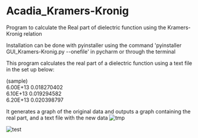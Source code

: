 # Acadia_Kramers-Kronig
Program to calculate the Real part of dielectric function using the Kramers-Kronig relation

Installation can be done with pyinstaller using the command 'pyinstaller GUI_Kramers-Kronig.py --onefile' 
in pycharm or through the terminal


This program calculates the real part of a dielectric function using a text file in the set up below: 

(sample) <br />
6.00E+13  0.018270402 <br />
6.10E+13  0.019294582 <br />
6.20E+13  0.020398797

It generates a graph of the original data and outputs a graph containing the real part, and a text file with the new data
![tmp](https://github.com/Dunfiena/Acadia_Kramers-Kronig/assets/117761149/9c79087d-e854-4fc5-b01d-f42c0d5bdd8e)

![test](https://github.com/Dunfiena/Acadia_Kramers-Kronig/assets/117761149/2a44856a-a43f-4dfa-95b5-63057fa6dc61)




